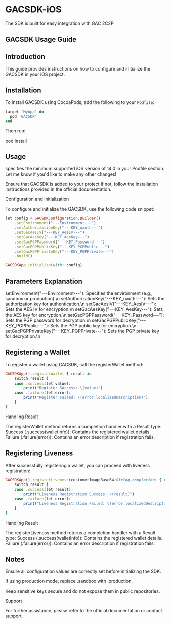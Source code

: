 # GACSDK-iOS
The SDK is built for easy integration with GAC 2C2P.

## GACSDK Usage Guide  

## Introduction  
This guide provides instructions on how to configure and initialize the GACSDK in your iOS project.  

## Installation  

To install GACSDK using CocoaPods, add the following to your `Podfile`:  
```ruby
target 'MyApp' do
  pod 'GACSDK'
end
```
Then run:

pod install

## Usage
specifies the minimum supported iOS version of 14.0 in your Podfile section. Let me know if you'd like to make any other changes!

Ensure that GACSDK is added to your project If not, follow the installation instructions provided in the official documentation.

Configuration and Initialization

To configure and initialize the GACSDK, use the following code snippet:
```ruby
let config = GACSDKConfiguration.Builder()
    .setEnvironment("---Environment---")
    .setAuthorizationKey("---KEY_oauth---")
    .setGacAesIV("---KEY_AesIV---")
    .setGacAesKey("---KEY_AesKey---")
    .setGacPGPPassword("---KEY_Password---")
    .setGacPGPPublicKey("---KEY_PGPPublic---")
    .setGacPGPPrivateKey("---KEY_PGPPrivate---")
    .build()

GACSDKApp.initialize(with: config)
```
## Parameters Explanation

setEnvironment("---Environment---"): Specifies the environment (e.g., sandbox or production).\n
setAuthorizationKey("---KEY_oauth---"): Sets the authorization key for authentication.\n
setGacAesIV("---KEY_AesIV---"): Sets the AES IV for encryption.\n
setGacAesKey("---KEY_AesKey---"): Sets the AES key for encryption.\n
setGacPGPPassword("---KEY_Password---"): Sets the PGP password for decryption.\n
setGacPGPPublicKey("---KEY_PGPPublic---"): Sets the PGP public key for encryption.\n
setGacPGPPrivateKey("---KEY_PGPPrivate---"): Sets the PGP private key for decryption.\n


## Registering a Wallet

To register a wallet using GACSDK, call the registerWallet method:
```ruby
GACSDKApp().registerWallet { result in
    switch result {
    case .success(let value):
        print("Register Success: \(value)")
    case .failure(let error):
        print("Register Failed: \(error.localizedDescription)")
    }
}
```

Handling Result

The registerWallet method returns a completion handler with a Result type:
Success (.success(walletInfo)): Contains the registered wallet details.
Failure (.failure(error)): Contains an error description if registration fails.


## Registering Liveness

After successfully registering a wallet, you can proceed with liveness registration:
```ruby
GACSDKApp().registerLiveness(customerImageBase64:String,completion: { result  in
    switch result {
    case .success(let result):
        print("Liveness Registration Success: \(result)")
    case .failure(let error):
        print("Liveness Registration Failed: \(error.localizedDescription)")
    }
}
```


Handling Result

The registerLiveness method returns a completion handler with a Result type:
Success (.success(walletInfo)): Contains the registered wallet details.
Failure (.failure(error)): Contains an error description if registration fails.

## Notes

Ensure all configuration values are correctly set before initializing the SDK.

If using production mode, replace .sandbox with .production.

Keep sensitive keys secure and do not expose them in public repositories.

Support

For further assistance, please refer to the official documentation or contact support.
